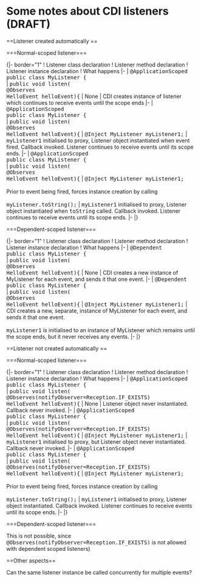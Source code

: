 <h1>Some notes about CDI listeners (DRAFT)</h1>

==Listener created automatically ==

===Normal-scoped listener===

{|- border="1"
! Listener class declaration
! Listener method declaration
! Listener instance declaration
! What happens 
|-
| <tt>@ApplicationScoped<br/>public class MyListener {<br/></tt>
| <tt>public void listen(<br/>@Observes<br/>HelloEvent helloEvent){</tt>
| None
| CDI creates instance of listener which continues to receive events until the scope ends 
|-
| <tt>@ApplicationScoped<br/>public class MyListener {<br/></tt>
| <tt>public void listen(<br/>@Observes<br/>HelloEvent helloEvent){</tt>
| <tt>@Inject MyListener myListener1;</tt>
| <tt>myListener1</tt> initialised to proxy, Listener object instantiated when event fired. Callback invoked. Listener continues to receive events until its scope ends.
|-
| <tt>@ApplicationScoped<br/>public class MyListener {<br/></tt>
| <tt>public void listen(<br/>@Observes<br/>HelloEvent helloEvent){</tt>
| <tt>@Inject MyListener myListener1;</tt><br/><br/>
Prior to event being fired, forces instance creation by calling<br/><br/>
<tt>myListener.toString();</tt> 
| <tt>myListener1</tt> initialised to proxy, Listener object instantiated when <tt>toString</tt> called. Callback invoked. Listener continues to receive events until its scope ends.
|-
|}

===Dependent-scoped listener===

{|- border="1"
! Listener class declaration
! Listener method declaration
! Listener instance declaration
! What happens 
|-
| <tt>@Dependent<br/>public class MyListener {<br/></tt>
| <tt>public void listen(<br/>@Observes<br/>HelloEvent helloEvent){</tt>
| None
| CDI creates a new instance of MyListener for each event, and sends it that one event.
|-
| <tt>@Dependent<br/>public class MyListener {<br/></tt>
| <tt>public void listen(<br/>@Observes<br/>HelloEvent helloEvent){</tt>
| <tt>@Inject MyListener myListener1;</tt>
| CDI creates a new, separate, instance of MyListener for each event, and sends it that one event.<br/><br/><tt>myListener1</tt> is initialised to an instance of MyListener which remains until the scope ends, but it never receives any events. 
|-
|}

==Listener not created automatically ==

===Normal-scoped listener===

{|- border="1"
! Listener class declaration
! Listener method declaration
! Listener instance declaration
! What happens 
|-
| <tt>@ApplicationScoped<br/>public class MyListener {<br/></tt>
| <tt>public void listen(<br/>@Observes(notifyObserver=Reception.IF_EXISTS)<br/>HelloEvent helloEvent){</tt>
| None
| Listener object never instantiated. Callback never invoked.
|-
| <tt>@ApplicationScoped<br/>public class MyListener {<br/></tt>
| <tt>public void listen(<br/>@Observes(notifyObserver=Reception.IF_EXISTS)<br/>HelloEvent helloEvent){</tt>
| <tt>@Inject MyListener myListener1;</tt>
| <tt>myListener1</tt> initialised to proxy, but Listener object never instantiated. Callback never invoked.
|-
| <tt>@ApplicationScoped<br/>public class MyListener {<br/></tt>
| <tt>public void listen(<br/>@Observes(notifyObserver=Reception.IF_EXISTS)<br/>HelloEvent helloEvent){</tt>
| <tt>@Inject MyListener myListener1;</tt><br/><br/>
Prior to event being fired, forces instance creation by calling<br/><br/>
<tt>myListener.toString();</tt> 
| <tt>myListener1</tt> initialised to proxy, Listener object instantiated. Callback invoked. Listener continues to receive events until its scope ends.
|-
|}

===Dependent-scoped listener===

This is not possible, since <tt>@Observes(notifyObserver=Reception.IF_EXISTS)</tt> is not allowed with dependent scoped listeners) 

==Other aspects==

Can the same listener instance be called concurrently for multiple events?

